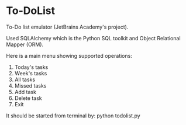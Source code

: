 # To-DoList
To-Do list emulator (JetBrains Academy's project).

Used SQLAlchemy which is the Python SQL toolkit and Object Relational Mapper (ORM).

Here is a main menu showing supported operations:
1) Today's tasks
2) Week's tasks
3) All tasks
4) Missed tasks
5) Add task
6) Delete task
0) Exit

It should be started from terminal by: python todolist.py

